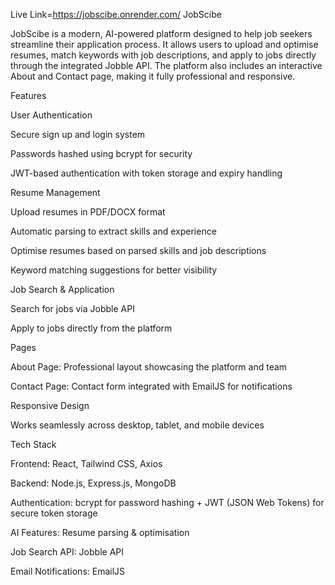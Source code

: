 Live Link=https://jobscibe.onrender.com/
JobScibe

JobScibe is a modern, AI-powered platform designed to help job seekers streamline their application process. It allows users to upload and optimise resumes, match keywords with job descriptions, and apply to jobs directly through the integrated Jobble API. The platform also includes an interactive About and Contact page, making it fully professional and responsive.

Features

User Authentication

Secure sign up and login system

Passwords hashed using bcrypt for security

JWT-based authentication with token storage and expiry handling

Resume Management

Upload resumes in PDF/DOCX format

Automatic parsing to extract skills and experience

Optimise resumes based on parsed skills and job descriptions

Keyword matching suggestions for better visibility

Job Search & Application

Search for jobs via Jobble API

Apply to jobs directly from the platform

Pages

About Page: Professional layout showcasing the platform and team

Contact Page: Contact form integrated with EmailJS for notifications

Responsive Design

Works seamlessly across desktop, tablet, and mobile devices

Tech Stack

Frontend: React, Tailwind CSS, Axios

Backend: Node.js, Express.js, MongoDB

Authentication: bcrypt for password hashing + JWT (JSON Web Tokens) for secure token storage

AI Features: Resume parsing & optimisation

Job Search API: Jobble API

Email Notifications: EmailJS
